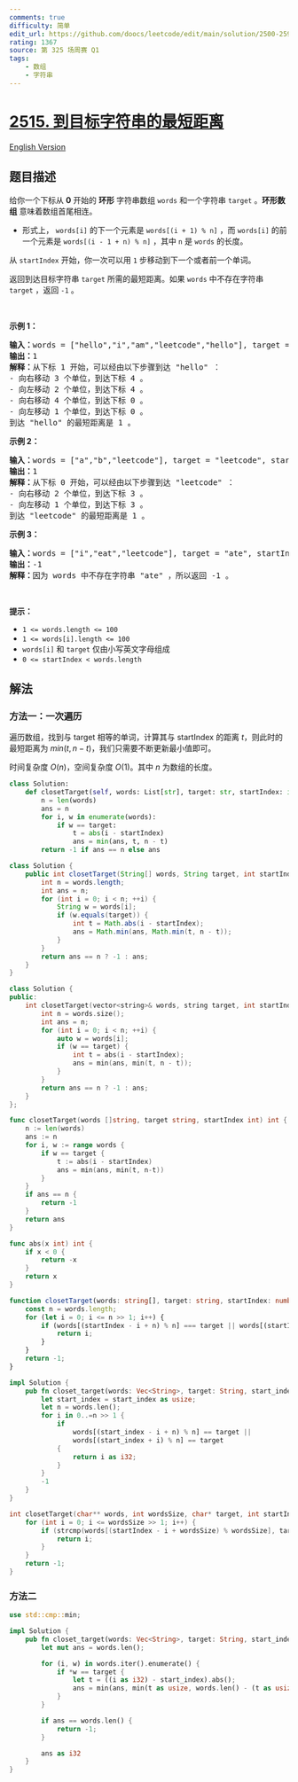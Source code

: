 ```yaml
---
comments: true
difficulty: 简单
edit_url: https://github.com/doocs/leetcode/edit/main/solution/2500-2599/2515.Shortest%20Distance%20to%20Target%20String%20in%20a%20Circular%20Array/README.md
rating: 1367
source: 第 325 场周赛 Q1
tags:
    - 数组
    - 字符串
---
```


# [2515. 到目标字符串的最短距离](https://leetcode.cn/problems/shortest-distance-to-target-string-in-a-circular-array)

[English Version](/solution/2500-2599/2515.Shortest%20Distance%20to%20Target%20String%20in%20a%20Circular%20Array/README_EN.md)

## 题目描述

<!-- 这里写题目描述 -->

<p>给你一个下标从 <strong>0</strong> 开始的 <strong>环形</strong> 字符串数组 <code>words</code> 和一个字符串 <code>target</code> 。<strong>环形数组</strong> 意味着数组首尾相连。</p>

<ul>
	<li>形式上， <code>words[i]</code> 的下一个元素是 <code>words[(i + 1) % n]</code> ，而 <code>words[i]</code> 的前一个元素是 <code>words[(i - 1 + n) % n]</code> ，其中 <code>n</code> 是 <code>words</code> 的长度。</li>
</ul>

<p>从 <code>startIndex</code> 开始，你一次可以用 <code>1</code> 步移动到下一个或者前一个单词。</p>

<p>返回到达目标字符串 <code>target</code> 所需的最短距离。如果 <code>words</code> 中不存在字符串 <code>target</code> ，返回 <code>-1</code> 。</p>

<p>&nbsp;</p>

<p><strong>示例 1：</strong></p>

<pre><strong>输入：</strong>words = ["hello","i","am","leetcode","hello"], target = "hello", startIndex = 1
<strong>输出：</strong>1
<strong>解释：</strong>从下标 1 开始，可以经由以下步骤到达 "hello" ：
- 向右移动 3 个单位，到达下标 4 。
- 向左移动 2 个单位，到达下标 4 。
- 向右移动 4 个单位，到达下标 0 。
- 向左移动 1 个单位，到达下标 0 。
到达 "hello" 的最短距离是 1 。
</pre>

<p><strong>示例 2：</strong></p>

<pre><strong>输入：</strong>words = ["a","b","leetcode"], target = "leetcode", startIndex = 0
<strong>输出：</strong>1
<strong>解释：</strong>从下标 0 开始，可以经由以下步骤到达 "leetcode" ：
- 向右移动 2 个单位，到达下标 3 。
- 向左移动 1 个单位，到达下标 3 。
到达 "leetcode" 的最短距离是 1 。</pre>

<p><strong>示例 3：</strong></p>

<pre><strong>输入：</strong>words = ["i","eat","leetcode"], target = "ate", startIndex = 0
<strong>输出：</strong>-1
<strong>解释：</strong>因为 words 中不存在字符串 "ate" ，所以返回 -1 。
</pre>

<p>&nbsp;</p>

<p><strong>提示：</strong></p>

<ul>
	<li><code>1 &lt;= words.length &lt;= 100</code></li>
	<li><code>1 &lt;= words[i].length &lt;= 100</code></li>
	<li><code>words[i]</code> 和 <code>target</code> 仅由小写英文字母组成</li>
	<li><code>0 &lt;= startIndex &lt; words.length</code></li>
</ul>

## 解法

### 方法一：一次遍历

遍历数组，找到与 target 相等的单词，计算其与 startIndex 的距离 $t$，则此时的最短距离为 $min(t, n - t)$，我们只需要不断更新最小值即可。

时间复杂度 $O(n)$，空间复杂度 $O(1)$。其中 $n$ 为数组的长度。

<!-- tabs:start -->

```python
class Solution:
    def closetTarget(self, words: List[str], target: str, startIndex: int) -> int:
        n = len(words)
        ans = n
        for i, w in enumerate(words):
            if w == target:
                t = abs(i - startIndex)
                ans = min(ans, t, n - t)
        return -1 if ans == n else ans
```

```java
class Solution {
    public int closetTarget(String[] words, String target, int startIndex) {
        int n = words.length;
        int ans = n;
        for (int i = 0; i < n; ++i) {
            String w = words[i];
            if (w.equals(target)) {
                int t = Math.abs(i - startIndex);
                ans = Math.min(ans, Math.min(t, n - t));
            }
        }
        return ans == n ? -1 : ans;
    }
}
```

```cpp
class Solution {
public:
    int closetTarget(vector<string>& words, string target, int startIndex) {
        int n = words.size();
        int ans = n;
        for (int i = 0; i < n; ++i) {
            auto w = words[i];
            if (w == target) {
                int t = abs(i - startIndex);
                ans = min(ans, min(t, n - t));
            }
        }
        return ans == n ? -1 : ans;
    }
};
```

```go
func closetTarget(words []string, target string, startIndex int) int {
	n := len(words)
	ans := n
	for i, w := range words {
		if w == target {
			t := abs(i - startIndex)
			ans = min(ans, min(t, n-t))
		}
	}
	if ans == n {
		return -1
	}
	return ans
}

func abs(x int) int {
	if x < 0 {
		return -x
	}
	return x
}
```

```ts
function closetTarget(words: string[], target: string, startIndex: number): number {
    const n = words.length;
    for (let i = 0; i <= n >> 1; i++) {
        if (words[(startIndex - i + n) % n] === target || words[(startIndex + i) % n] === target) {
            return i;
        }
    }
    return -1;
}
```

```rust
impl Solution {
    pub fn closet_target(words: Vec<String>, target: String, start_index: i32) -> i32 {
        let start_index = start_index as usize;
        let n = words.len();
        for i in 0..=n >> 1 {
            if
                words[(start_index - i + n) % n] == target ||
                words[(start_index + i) % n] == target
            {
                return i as i32;
            }
        }
        -1
    }
}
```

```c
int closetTarget(char** words, int wordsSize, char* target, int startIndex) {
    for (int i = 0; i <= wordsSize >> 1; i++) {
        if (strcmp(words[(startIndex - i + wordsSize) % wordsSize], target) == 0 || strcmp(words[(startIndex + i) % wordsSize], target) == 0) {
            return i;
        }
    }
    return -1;
}
```

<!-- tabs:end -->

### 方法二

<!-- tabs:start -->

```rust
use std::cmp::min;

impl Solution {
    pub fn closet_target(words: Vec<String>, target: String, start_index: i32) -> i32 {
        let mut ans = words.len();

        for (i, w) in words.iter().enumerate() {
            if *w == target {
                let t = ((i as i32) - start_index).abs();
                ans = min(ans, min(t as usize, words.len() - (t as usize)));
            }
        }

        if ans == words.len() {
            return -1;
        }

        ans as i32
    }
}
```

<!-- tabs:end -->

<!-- end -->
